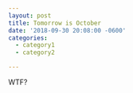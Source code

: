 ```yaml
---
layout: post
title: Tomorrow is October
date: '2018-09-30 20:08:00 -0600'
categories:
  - category1
  - category2

---
```

<p>WTF?</p>

